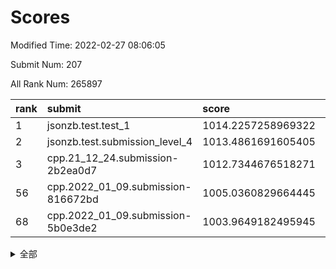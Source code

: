 # Scores

Modified Time: 2022-02-27 08:06:05

Submit Num: 207

All Rank Num: 265897

| rank |               submit               |       score        |       sigma        | pk_num |
| :--- | :--------------------------------- | :----------------- | :----------------- | :----- |
| 1    | jsonzb.test.test_1                 | 1014.2257258969322 | 0.8288701154199832 | 5137   |
| 2    | jsonzb.test.submission_level_4     | 1013.4861691605405 | 0.8315229701102103 | 5135   |
| 3    | cpp.21_12_24.submission-2b2ea0d7   | 1012.7344676518271 | 0.8149764333486665 | 5139   |
| 56   | cpp.2022_01_09.submission-816672bd | 1005.0360829664445 | 0.7173659979241083 | 5142   |
| 68   | cpp.2022_01_09.submission-5b0e3de2 | 1003.9649182495945 | 0.7134996127801901 | 5137   |


<details>
<summary>全部</summary>

| rank |                 submit                 |       score        |       sigma        | pk_num |
| :--- | :------------------------------------- | :----------------- | :----------------- | :----- |
| 1    | jsonzb.test.test_1                     | 1014.2257258969322 | 0.8288701154199832 | 5137   |
| 2    | jsonzb.test.submission_level_4         | 1013.4861691605405 | 0.8315229701102103 | 5135   |
| 3    | cpp.21_12_24.submission-2b2ea0d7       | 1012.7344676518271 | 0.8149764333486665 | 5139   |
| 4    | gobigger.level_3.submission_level_3_19 | 1011.9292712540572 | 0.7676902988006384 | 5138   |
| 5    | gobigger.level_3.submission_level_3_44 | 1011.6902342838785 | 0.769245065715492  | 5142   |
| 6    | gobigger.level_3.submission_level_3_15 | 1011.3227645829589 | 0.777321509348697  | 5138   |
| 7    | gobigger.level_3.submission_level_3_4  | 1011.2228285557441 | 0.7771678904057809 | 5141   |
| 8    | gobigger.level_3.submission_level_3_38 | 1011.2163421307129 | 0.7658734350133783 | 5138   |
| 9    | gobigger.level_3.submission_level_3_22 | 1011.0402948517893 | 0.7942753510263523 | 5137   |
| 10   | gobigger.level_3.submission_level_3_25 | 1010.8453521099248 | 0.7830092766823842 | 5136   |
| 11   | gobigger.level_3.submission_level_3_18 | 1010.7063905234718 | 0.7486545638496057 | 5137   |
| 12   | gobigger.level_3.submission_level_3_34 | 1010.584328969388  | 0.7643214972147525 | 5137   |
| 13   | gobigger.level_3.submission_level_3_7  | 1010.5787428321827 | 0.7628391897292701 | 5133   |
| 14   | gobigger.level_3.submission_level_3_21 | 1010.5504843020237 | 0.7510439010803389 | 5136   |
| 15   | gobigger.level_3.submission_level_3_28 | 1010.4380494224674 | 0.7587293552905169 | 5139   |
| 16   | gobigger.level_3.submission_level_3_46 | 1010.3989229742681 | 0.7919981885326243 | 5139   |
| 17   | gobigger.level_3.submission_level_3_41 | 1010.3962706665949 | 0.7705364195089988 | 5137   |
| 18   | gobigger.level_3.submission_level_3_33 | 1010.3550014702985 | 0.7530168288027191 | 5142   |
| 19   | gobigger.level_3.submission_level_3_29 | 1010.3229672819718 | 0.7602169334433765 | 5135   |
| 20   | gobigger.level_3.submission_level_3_39 | 1010.3075120083753 | 0.7739297659756216 | 5140   |
| 21   | gobigger.level_3.submission_level_3_35 | 1010.1897250509027 | 0.7622124327351444 | 5136   |
| 22   | gobigger.level_3.submission_level_3_5  | 1010.1876478912399 | 0.7581560166302878 | 5134   |
| 23   | gobigger.level_3.submission_level_3_17 | 1010.1699573186903 | 0.7564461070867422 | 5139   |
| 24   | gobigger.level_3.submission_level_3_36 | 1010.1338281895335 | 0.7403880134589885 | 5136   |
| 25   | gobigger.level_3.submission_level_3_6  | 1010.0296242215184 | 0.7539890016718942 | 5134   |
| 26   | gobigger.level_3.submission_level_3_45 | 1009.9864329739046 | 0.7563270191874122 | 5139   |
| 27   | gobigger.level_3.submission_level_3_1  | 1009.9605841677254 | 0.7459078385173458 | 5136   |
| 28   | gobigger.level_3.submission_level_3_9  | 1009.927468761934  | 0.7393415934220006 | 5142   |
| 29   | gobigger.level_3.submission_level_3_2  | 1009.8531412560056 | 0.7621313071630131 | 5138   |
| 30   | gobigger.level_3.submission_level_3_8  | 1009.8270340845837 | 0.7703347076763691 | 5136   |
| 31   | gobigger.level_3.submission_level_3_23 | 1009.6958622123412 | 0.730788827996536  | 5138   |
| 32   | gobigger.level_3.submission_level_3_37 | 1009.6695044365513 | 0.7458856838953105 | 5135   |
| 33   | gobigger.level_3.submission_level_3_43 | 1009.6267147129267 | 0.7367591966060296 | 5136   |
| 34   | gobigger.level_3.submission_level_3_12 | 1009.5989489429226 | 0.761183064180354  | 5139   |
| 35   | gobigger.level_3.submission_level_3_14 | 1009.5928208226782 | 0.7301299737949145 | 5137   |
| 36   | gobigger.level_3.submission_level_3_0  | 1009.4971524689639 | 0.7370480780493017 | 5130   |
| 37   | gobigger.level_3.submission_level_3_27 | 1009.4825908708101 | 0.7583805478618388 | 5132   |
| 38   | gobigger.level_3.submission_level_3_26 | 1009.4492847322716 | 0.752007994247598  | 5139   |
| 39   | gobigger.level_3.submission_level_3_42 | 1009.3350630834924 | 0.7356260979546199 | 5138   |
| 40   | gobigger.level_3.submission_level_3_10 | 1009.2495149850365 | 0.7551263315478397 | 5133   |
| 41   | gobigger.level_3.submission_level_3_3  | 1009.2433349571119 | 0.735325215102649  | 5133   |
| 42   | gobigger.level_3.submission_level_3_31 | 1009.2243422080938 | 0.7422573117538628 | 5141   |
| 43   | gobigger.level_3.submission_level_3_20 | 1009.1894524082385 | 0.7484332451025049 | 5145   |
| 44   | gobigger.level_3.submission_level_3_24 | 1009.1692449737828 | 0.7419712015037728 | 5138   |
| 45   | gobigger.level_3.submission_level_3_40 | 1009.1316478559797 | 0.7585565864030368 | 5137   |
| 46   | gobigger.level_3.submission_level_3_13 | 1009.0429699439999 | 0.7541709678138795 | 5140   |
| 47   | gobigger.level_3.submission_level_3_32 | 1009.0066085060319 | 0.758316817961235  | 5139   |
| 48   | gobigger.level_3.submission_level_3_47 | 1008.8223981203697 | 0.7367754845108525 | 5141   |
| 49   | gobigger.level_3.submission_level_3_30 | 1008.7078009478865 | 0.7298381962558073 | 5140   |
| 50   | gobigger.level_3.submission_level_3_16 | 1008.698246849551  | 0.7554325200898355 | 5135   |
| 51   | gobigger.level_3.submission_level_3_48 | 1008.6563984359145 | 0.7450407910752012 | 5141   |
| 52   | gobigger.level_3.submission_level_3_49 | 1008.559551987617  | 0.7543358770646805 | 5138   |
| 53   | gobigger.level_3.submission_level_3_11 | 1007.7138845036947 | 0.7549841160276519 | 5140   |
| 54   | gobigger.level_1.submission_level_1_1  | 1005.3659706465539 | 0.7210884318667498 | 5136   |
| 55   | gobigger.level_1.submission_level_1_5  | 1005.0789798971412 | 0.7204882888554454 | 5135   |
| 56   | cpp.2022_01_09.submission-816672bd     | 1005.0360829664445 | 0.7173659979241083 | 5142   |
| 57   | gobigger.level_1.submission_level_1_6  | 1004.790074966423  | 0.7229004952515833 | 5142   |
| 58   | gobigger.level_1.submission_level_1_16 | 1004.593431514868  | 0.7208457725428501 | 5144   |
| 59   | gobigger.level_1.submission_level_1_42 | 1004.4860559636965 | 0.724784443059533  | 5137   |
| 60   | gobigger.level_1.submission_level_1_13 | 1004.4484584976456 | 0.7177140448973675 | 5138   |
| 61   | gobigger.level_1.submission_level_1_0  | 1004.2809583708045 | 0.7259413096163893 | 5137   |
| 62   | gobigger.level_1.submission_level_1_48 | 1004.2350058993499 | 0.7182119168927386 | 5136   |
| 63   | gobigger.level_1.submission_level_1_47 | 1004.2295282303442 | 0.7191630233376513 | 5134   |
| 64   | gobigger.level_1.submission_level_1_4  | 1004.1394484339398 | 0.7185474981089223 | 5142   |
| 65   | gobigger.level_1.submission_level_1_34 | 1004.0904076072679 | 0.7219674703464807 | 5140   |
| 66   | gobigger.level_1.submission_level_1_29 | 1004.0314334374716 | 0.7110166554347139 | 5143   |
| 67   | gobigger.level_1.submission_level_1_32 | 1003.975847130989  | 0.7260059492573662 | 5138   |
| 68   | cpp.2022_01_09.submission-5b0e3de2     | 1003.9649182495945 | 0.7134996127801901 | 5137   |
| 69   | gobigger.level_1.submission_level_1_37 | 1003.8635408454819 | 0.713443336066395  | 5143   |
| 70   | gobigger.level_1.submission_level_1_21 | 1003.8627703173305 | 0.7208972843942274 | 5133   |
| 71   | gobigger.level_1.submission_level_1_40 | 1003.8437669468339 | 0.7259195477203562 | 5141   |
| 72   | gobigger.level_1.submission_level_1_19 | 1003.7321760398489 | 0.7234706014479119 | 5140   |
| 73   | gobigger.level_1.submission_level_1_39 | 1003.7049168173559 | 0.7078745391245967 | 5138   |
| 74   | gobigger.level_1.submission_level_1_12 | 1003.6171603151761 | 0.7231906551509383 | 5140   |
| 75   | gobigger.level_1.submission_level_1_38 | 1003.562906357458  | 0.7159842537371651 | 5139   |
| 76   | gobigger.level_1.submission_level_1_14 | 1003.46636435337   | 0.7179394671192865 | 5134   |
| 77   | gobigger.level_1.submission_level_1_22 | 1003.4318148481804 | 0.711574004991908  | 5136   |
| 78   | gobigger.level_1.submission_level_1_23 | 1003.3857997127841 | 0.7088973921718458 | 5140   |
| 79   | gobigger.level_1.submission_level_1_2  | 1003.350654544185  | 0.7212931187551719 | 5138   |
| 80   | gobigger.level_1.submission_level_1_17 | 1003.2902735485437 | 0.7128495768527895 | 5136   |
| 81   | gobigger.level_1.submission_level_1_25 | 1003.2634393962469 | 0.718466388598299  | 5141   |
| 82   | gobigger.level_1.submission_level_1_36 | 1003.2198300821844 | 0.7135164143540358 | 5140   |
| 83   | gobigger.level_1.submission_level_1_7  | 1003.1747388044128 | 0.7070050294251228 | 5140   |
| 84   | gobigger.level_1.submission_level_1_20 | 1003.1036102054362 | 0.7160678683369598 | 5136   |
| 85   | gobigger.level_1.submission_level_1_44 | 1003.1020728684842 | 0.721777019351462  | 5137   |
| 86   | gobigger.level_1.submission_level_1_9  | 1003.0771914583303 | 0.7153091216105577 | 5138   |
| 87   | gobigger.level_1.submission_level_1_46 | 1002.9827302159727 | 0.7207224317312746 | 5133   |
| 88   | gobigger.level_1.submission_level_1_43 | 1002.9768083703257 | 0.7222213698556362 | 5140   |
| 89   | gobigger.level_1.submission_level_1_24 | 1002.9555698808799 | 0.7095478939734364 | 5137   |
| 90   | gobigger.level_1.submission_level_1_8  | 1002.8347429923127 | 0.7090343526488186 | 5137   |
| 91   | gobigger.level_1.submission_level_1_3  | 1002.8321289296259 | 0.7194776468986422 | 5143   |
| 92   | gobigger.level_1.submission_level_1_26 | 1002.7928795890311 | 0.7082592872089876 | 5142   |
| 93   | gobigger.level_1.submission_level_1_41 | 1002.7037137198377 | 0.7252978789137108 | 5136   |
| 94   | gobigger.level_1.submission_level_1_27 | 1002.5564718277401 | 0.7067785146103381 | 5142   |
| 95   | gobigger.level_1.submission_level_1_35 | 1002.5361938861638 | 0.7189100747634861 | 5139   |
| 96   | gobigger.level_1.submission_level_1_49 | 1002.3976344888943 | 0.7124554604220973 | 5135   |
| 97   | gobigger.level_1.submission_level_1_31 | 1002.3904445050226 | 0.7214525226891431 | 5144   |
| 98   | gobigger.level_1.submission_level_1_30 | 1002.3850158841609 | 0.7068040242850773 | 5134   |
| 99   | gobigger.level_1.submission_level_1_11 | 1002.3651857219725 | 0.7090268444392086 | 5144   |
| 100  | gobigger.level_1.submission_level_1_10 | 1002.2718445846322 | 0.7209202874691281 | 5144   |
| 101  | gobigger.level_1.submission_level_1_18 | 1002.2506475736378 | 0.7123913080311632 | 5144   |
| 102  | gobigger.level_1.submission_level_1_28 | 1002.1745335309514 | 0.7104418515986012 | 5140   |
| 103  | gobigger.level_1.submission_level_1_45 | 1001.8917407297303 | 0.7178253385931668 | 5137   |
| 104  | gobigger.level_1.submission_level_1_15 | 1001.5822957882717 | 0.7091426943434859 | 5139   |
| 105  | gobigger.level_1.submission_level_1_33 | 1001.520327593768  | 0.7072048900761067 | 5139   |
| 106  | gobigger.random.submission_random_22   | 997.3796648757794  | 0.7083902038030171 | 5136   |
| 107  | gobigger.random.submission_random_35   | 997.0519824951479  | 0.707592526362584  | 5142   |
| 108  | gobigger.random.submission_random_28   | 996.8719590405802  | 0.7165398904704118 | 5136   |
| 109  | gobigger.random.submission_random_47   | 996.8453860680798  | 0.7034471114052463 | 5142   |
| 110  | gobigger.random.submission_random_15   | 996.6984917024488  | 0.7073904607631375 | 5138   |
| 111  | gobigger.random.submission_random_49   | 996.6850855483207  | 0.7104061913047163 | 5139   |
| 112  | gobigger.random.submission_random_17   | 996.6533365216544  | 0.7003509995503479 | 5137   |
| 113  | gobigger.random.submission_random_10   | 996.6212127060885  | 0.7160177555844754 | 5141   |
| 114  | gobigger.random.submission_random_26   | 996.6062026604992  | 0.7060214042263967 | 5139   |
| 115  | gobigger.random.submission_random_38   | 996.605208512049   | 0.710873634181003  | 5140   |
| 116  | gobigger.random.submission_random_32   | 996.5922302137509  | 0.7152266404953527 | 5143   |
| 117  | gobigger.random.submission_random_37   | 996.5366588077867  | 0.6949848587023014 | 5142   |
| 118  | gobigger.random.submission_random_48   | 996.3864389610283  | 0.7002507114590643 | 5139   |
| 119  | gobigger.random.submission_random_36   | 996.2671649866597  | 0.7130862173684602 | 5132   |
| 120  | gobigger.random.submission_random_4    | 996.16249561555    | 0.6994512219434451 | 5140   |
| 121  | gobigger.random.submission_random_0    | 996.1276206517858  | 0.70892532497227   | 5134   |
| 122  | gobigger.random.submission_random_34   | 996.106100599675   | 0.704632374846377  | 5139   |
| 123  | gobigger.random.submission_random_14   | 996.0791750076202  | 0.70912534992786   | 5135   |
| 124  | gobigger.random.submission_random_3    | 996.0686789258071  | 0.6971600641538632 | 5137   |
| 125  | gobigger.random.submission_random_20   | 996.0499217688474  | 0.7111212372837202 | 5136   |
| 126  | gobigger.random.submission_random_45   | 995.9443980047466  | 0.7076562729615169 | 5139   |
| 127  | gobigger.random.submission_random_7    | 995.911520169661   | 0.7056546253997783 | 5134   |
| 128  | gobigger.random.submission_random_33   | 995.8057012816532  | 0.7194005909065064 | 5136   |
| 129  | gobigger.random.submission_random_23   | 995.7704183376206  | 0.7135143814969023 | 5139   |
| 130  | gobigger.random.submission_random_41   | 995.74197143425    | 0.711621022506175  | 5136   |
| 131  | gobigger.random.submission_random_27   | 995.7280950358034  | 0.7028878965635663 | 5142   |
| 132  | gobigger.random.submission_random_2    | 995.7258807203915  | 0.7167454682348523 | 5136   |
| 133  | gobigger.random.submission_random_9    | 995.693882076459   | 0.7047043175221903 | 5138   |
| 134  | gobigger.random.submission_random_19   | 995.6577762202876  | 0.7050144274800075 | 5136   |
| 135  | gobigger.random.submission_random_21   | 995.6531669239199  | 0.699317535771995  | 5137   |
| 136  | gobigger.random.submission_random_40   | 995.6318472562251  | 0.7255759504423193 | 5140   |
| 137  | gobigger.random.submission_random_46   | 995.592214588692   | 0.7176564416725311 | 5142   |
| 138  | gobigger.random.submission_random_24   | 995.5189312663643  | 0.7104902046483713 | 5139   |
| 139  | gobigger.random.submission_random_13   | 995.4973454208464  | 0.7155583892527455 | 5140   |
| 140  | gobigger.random.submission_random_43   | 995.4303362111015  | 0.723773349160161  | 5138   |
| 141  | gobigger.random.submission_random_6    | 995.4293121367933  | 0.7190099493718133 | 5142   |
| 142  | gobigger.random.submission_random_1    | 995.418138134604   | 0.7263677898875938 | 5140   |
| 143  | gobigger.random.submission_random_30   | 995.391834394028   | 0.7028115289566715 | 5140   |
| 144  | gobigger.random.submission_random_18   | 995.3738964604997  | 0.715363748416388  | 5138   |
| 145  | gobigger.random.submission_random_12   | 995.372025850917   | 0.7113218475400533 | 5131   |
| 146  | gobigger.random.submission_random_42   | 995.3229596655045  | 0.7171998342769598 | 5136   |
| 147  | gobigger.random.submission_random_5    | 995.2896805714563  | 0.7113347481965147 | 5140   |
| 148  | gobigger.random.submission_random_44   | 995.2858609624284  | 0.7202866950074515 | 5136   |
| 149  | gobigger.random.submission_random_11   | 995.0402600133292  | 0.7061923126914688 | 5139   |
| 150  | gobigger.random.submission_random_25   | 994.8349661631622  | 0.713515813685074  | 5138   |
| 151  | gobigger.random.submission_random_8    | 994.770894971224   | 0.7089721587546794 | 5131   |
| 152  | gobigger.random.submission_random_16   | 994.6098449397766  | 0.7282577448245495 | 5136   |
| 153  | gobigger.random.submission_random_31   | 994.5891980100388  | 0.7020817913458648 | 5137   |
| 154  | gobigger.random.submission_random_29   | 994.507877015389   | 0.7182728334909624 | 5134   |
| 155  | gobigger.random.submission_random_39   | 994.3354440414437  | 0.7215523962534561 | 5138   |
| 156  | gobigger.level_2.submission_level_2_42 | 994.2238140804878  | 0.7444054861908879 | 5137   |
| 157  | gobigger.level_2.submission_level_2_48 | 993.9937263584376  | 0.7401581621013247 | 5137   |
| 158  | gobigger.level_2.submission_level_2_30 | 993.8825403040768  | 0.7180590494381268 | 5136   |
| 159  | gobigger.level_2.submission_level_2_39 | 993.6537788049471  | 0.745549951644478  | 5139   |
| 160  | gobigger.level_2.submission_level_2_19 | 993.4101889674727  | 0.7323615596798831 | 5141   |
| 161  | gobigger.level_2.submission_level_2_45 | 993.3681454251513  | 0.7319005513260732 | 5138   |
| 162  | gobigger.level_2.submission_level_2_1  | 993.2765162762953  | 0.7364309155125202 | 5142   |
| 163  | gobigger.level_2.submission_level_2_43 | 993.1882051600038  | 0.7368290391383794 | 5140   |
| 164  | gobigger.level_2.submission_level_2_37 | 993.1742741277685  | 0.7389633179686788 | 5139   |
| 165  | gobigger.level_2.submission_level_2_46 | 993.1459155568772  | 0.7369859131975133 | 5139   |
| 166  | gobigger.level_2.submission_level_2_13 | 993.1036313032047  | 0.7318919823760451 | 5141   |
| 167  | gobigger.level_2.submission_level_2_12 | 993.0495433992809  | 0.7471427825363801 | 5140   |
| 168  | gobigger.level_2.submission_level_2_4  | 993.0378932027779  | 0.7266804876018651 | 5139   |
| 169  | gobigger.level_2.submission_level_2_29 | 992.9933665401937  | 0.7332249876532849 | 5135   |
| 170  | gobigger.level_2.submission_level_2_0  | 992.9274516501255  | 0.724818029034455  | 5140   |
| 171  | gobigger.level_2.submission_level_2_15 | 992.6940665789317  | 0.73918864372331   | 5135   |
| 172  | gobigger.level_2.submission_level_2_41 | 992.6276947232932  | 0.7434996534697174 | 5141   |
| 173  | gobigger.level_2.submission_level_2_40 | 992.5846652793222  | 0.7304805566170479 | 5140   |
| 174  | gobigger.level_2.submission_level_2_7  | 992.5521639330324  | 0.7401834912190925 | 5139   |
| 175  | gobigger.level_2.submission_level_2_23 | 992.5340573623046  | 0.7611130244187865 | 5137   |
| 176  | gobigger.level_2.submission_level_2_28 | 992.414267272187   | 0.7510827232113241 | 5135   |
| 177  | gobigger.level_2.submission_level_2_44 | 992.3112699430686  | 0.7287531910522067 | 5135   |
| 178  | gobigger.level_2.submission_level_2_5  | 992.2635332298726  | 0.7471667031846358 | 5138   |
| 179  | gobigger.level_2.submission_level_2_32 | 992.2499326881865  | 0.7392838688967375 | 5139   |
| 180  | gobigger.level_2.submission_level_2_34 | 992.2475371292322  | 0.7535232829133401 | 5135   |
| 181  | gobigger.level_2.submission_level_2_21 | 992.2404738013272  | 0.7371903682687884 | 5136   |
| 182  | gobigger.level_2.submission_level_2_24 | 992.2316205111442  | 0.7334377055624802 | 5140   |
| 183  | gobigger.level_2.submission_level_2_3  | 992.1828469765519  | 0.7386197446207249 | 5138   |
| 184  | gobigger.level_2.submission_level_2_20 | 992.156081231492   | 0.7387511649468047 | 5142   |
| 185  | gobigger.level_2.submission_level_2_10 | 992.0115479945152  | 0.727662444741833  | 5135   |
| 186  | gobigger.level_2.submission_level_2_25 | 991.860285135533   | 0.7243975907260148 | 5138   |
| 187  | gobigger.level_2.submission_level_2_8  | 991.8593837300375  | 0.7533612828483142 | 5139   |
| 188  | gobigger.level_2.submission_level_2_18 | 991.7499940096648  | 0.7462007554312748 | 5140   |
| 189  | gobigger.level_2.submission_level_2_2  | 991.74948702741    | 0.7545429437486765 | 5141   |
| 190  | gobigger.level_2.submission_level_2_14 | 991.7126090602956  | 0.7414057607472468 | 5141   |
| 191  | gobigger.level_2.submission_level_2_35 | 991.7027691349151  | 0.7374382800712681 | 5134   |
| 192  | gobigger.level_2.submission_level_2_9  | 991.6568868174822  | 0.7541534114603218 | 5137   |
| 193  | gobigger.level_2.submission_level_2_26 | 991.5178150712039  | 0.7532769287432762 | 5139   |
| 194  | gobigger.level_2.submission_level_2_17 | 991.4274555099478  | 0.7446945058119283 | 5145   |
| 195  | gobigger.level_2.submission_level_2_36 | 991.4246462517077  | 0.7608578772166877 | 5136   |
| 196  | gobigger.level_2.submission_level_2_38 | 991.3877691447552  | 0.74720742230595   | 5138   |
| 197  | gobigger.level_2.submission_level_2_11 | 991.205845776543   | 0.7447576462411042 | 5141   |
| 198  | gobigger.level_2.submission_level_2_33 | 991.1387216623558  | 0.7459106870264258 | 5135   |
| 199  | gobigger.level_2.submission_level_2_16 | 991.0864513454314  | 0.7585501778506771 | 5135   |
| 200  | gobigger.level_2.submission_level_2_31 | 991.0796334565104  | 0.7539248359481844 | 5139   |
| 201  | gobigger.level_2.submission_level_2_49 | 990.9484192093597  | 0.7363619649494824 | 5134   |
| 202  | gobigger.level_2.submission_level_2_27 | 990.9256344167109  | 0.7490919800599863 | 5136   |
| 203  | gobigger.level_2.submission_level_2_22 | 990.7899933551485  | 0.746219406587162  | 5135   |
| 204  | gobigger.level_2.submission_level_2_6  | 990.6617659807389  | 0.7672926353345343 | 5143   |
| 205  | gobigger.level_2.submission_level_2_47 | 990.6158085110475  | 0.7703227645905975 | 5134   |
| 206  | gobigger.none.submission_none_0        | 978.4000374060839  | 1.2997885760099634 | 5136   |
| 207  | gobigger.none.submission_none_1        | 976.1978880063001  | 1.4724832167396475 | 5141   |

</details>